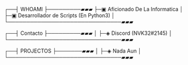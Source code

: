 
┌──┤ WHOAMI ├─────────▰▰▰
├─▣ Aficionado De La Informatica
│
├─▣ Desarrollador de Scripts (En Python3)
│
└───────────────────────────────▰▰▰

┌──┤ Contacto ├─────────▰▰▰
│
├─◈ Discord (NVK32#2145)
│
└───────────────────────────────▰▰▰

┌──┤ PROJECTOS ├───────▰▰▰
│
├─◈ Nada Aun
│
└───────────────────────────────▰▰▰
